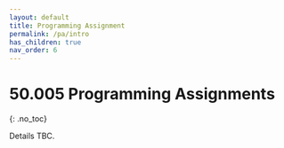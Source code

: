 ```yaml
---
layout: default
title: Programming Assignment
permalink: /pa/intro
has_children: true
nav_order: 6
---
```


# 50.005 Programming Assignments
{: .no_toc}

Details TBC.